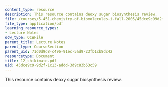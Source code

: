 ```yaml
---
content_type: resource
description: This resource contains deoxy sugar biosynthesis review.
file: /courses/5-451-chemistry-of-biomolecules-i-fall-2005/45dce9c99d2f1c13addd3d9c83b53c59_12_shikimate.pdf
file_type: application/pdf
learning_resource_types:
- Lecture Notes
ocw_type: OCWFile
parent_title: Lecture Notes
parent_type: CourseSection
parent_uid: 71d0d9d8-c496-91ec-5ad9-23fb1cb8dc42
resourcetype: Document
title: 12_shikimate.pdf
uid: 45dce9c9-9d2f-1c13-addd-3d9c83b53c59
---
```

This resource contains deoxy sugar biosynthesis review.

